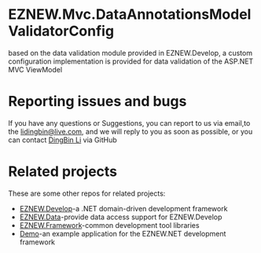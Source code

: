 # EZNEW.Mvc.DataAnnotationsModelValidatorConfig

based on the data validation module provided in EZNEW.Develop, a custom configuration implementation is provided for data validation of the ASP.NET MVC ViewModel

# Reporting issues and bugs

If you have any questions or Suggestions, you can report to us via email,to the lidingbin@live.com, and we will reply to you as soon as possible, or you can contact [DingBin Li](https://github.com/lidingbin) via GitHub

# Related projects

These are some other repos for related projects:

  * [EZNEW.Develop](https://github.com/eznew-net/EZNEW.Develop)-a .NET domain-driven development framework
  * [EZNEW.Data](https://github.com/eznew-net/EZNEW.Data)-provide data access support for EZNEW.Develop
  * [EZNEW.Framework](https://github.com/eznew-net/EZNEW.Framework)-common development tool libraries
  * [Demo](https://github.com/eznew-net/Demo)-an example application for the EZNEW.NET development framework
